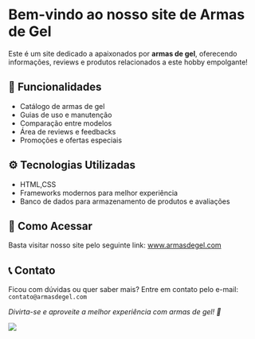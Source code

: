<!DOCTYPE html>
<html lang="pt-BR">
<head>
</head>
<body>
    <div class="container">
        <h1>Bem-vindo ao nosso site de Armas de Gel</h1>
        <p>Este é um site dedicado a apaixonados por <strong>armas de gel</strong>, oferecendo informações, reviews e produtos relacionados a este hobby empolgante!</p>
        <h2>📌 Funcionalidades</h2>
        <ul>
            <li>Catálogo de armas de gel</li>
            <li>Guias de uso e manutenção</li>
            <li>Comparação entre modelos</li>
            <li>Área de reviews e feedbacks</li>
            <li>Promoções e ofertas especiais</li>
        </ul>
        <h2>⚙️ Tecnologias Utilizadas</h2>
        <ul>
            <li>HTML,CSS</li>
            <li>Frameworks modernos para melhor experiência</li>
            <li>Banco de dados para armazenamento de produtos e avaliações</li>
        </ul> 
        <h2>🚀 Como Acessar</h2>
        <p>Basta visitar nosso site pelo seguinte link: <a href="#">www.armasdegel.com</a></p>
        <h2>📞 Contato</h2>
        <p>Ficou com dúvidas ou quer saber mais? Entre em contato pelo e-mail: <code>contato@armasdegel.com</code></p>
        <p><em>Divirta-se e aproveite a melhor experiência com armas de gel! 🔫</em></p>
         <img src="https://images.tcdn.com.br/img/img_prod/856292/brinquedo_metralhadora_ak47_arma_de_gel_eletrica_automatica_1921_1_47a87f568560c03fc226b8081c8c7ad7.jpeg"/>
    </div>
</body>
</html>

